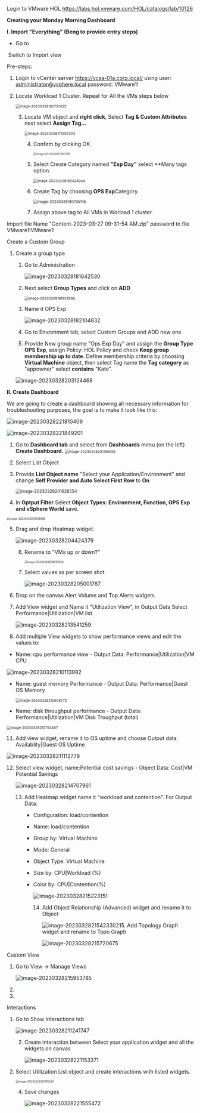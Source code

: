Login to VMware HOL https://labs.hol.vmware.com/HOL/catalogs/lab/10126 

**Creating your Monday Morning Dashboard** 

**I. Import "Everything" (Beng to provide entry steps)**

- Go to 



​	Switch to Import view 

Pre-steps:

1. Login to vCenter server https://vcsa-01a.corp.local/ using user: administrator@vsphere.local password: VMware1!

2. Locate Workload 1 Cluster. Repeat for All the VMs steps below

   <img src="image-20230328165757425.png" alt="image-20230328165757425" style="zoom:67%;" />

   3. Locate VM object and **right click**, Select **Tag & Custom Attributes** next select **Assign Tag...** 

      <img src="image-20230328171250303.png" alt="image-20230328171250303" style="zoom:67%;" />

      4. Confirm by clicking OK 

         <img src="image-20230328171941176.png" alt="image-20230328171941176" style="zoom:50%;" />

         

      5. Select Create Category named **"Exp Day"** select **Many tags option.

         <img src="image-20230328180428944.png" alt="image-20230328180428944" style="zoom:67%;" /> 

      6. Create Tag by choosing **OPS Exp**Category.

         <img src="image-20230328180735145.png" alt="image-20230328180735145" style="zoom:70%;" />

         

      7. Assign above tag to All VMs in Worload 1 cluster. 

         

         

Import file Name "Content-2023-03-27 09-31-54 AM.zip" password to file VMware1!VMware1!

Create a Custom Group 

1. Create a group type

   1. Go to Administration 

      ![image-20230328181642530](image-20230328181642530.png)

   2. Next select **Group Types** and click on **ADD**

      <img src="image-20230328181957890.png" alt="image-20230328181957890" style="zoom:67%;" />

   3. Name it OPS Exp

      ![image-20230328182104832](image-20230328182104832.png)

   4. Go to Envronment tab, select Custom Groups and ADD new one

   5. Provide New group name "Ops Exp Day" and assign the **Group Type OPS Exp**, assign Policy: HOL Policy and check **Keep group membership up to date**. Define membership criteria by choosing **Virtual Machine** object, then select Tag name the **Tag category** as "appowner" select **contains** "Kate".

   ![image-20230328203124468](image-20230328203124468.png)

   

   

**II. Create Dashboard** 

We are going to create a dashboard showing all necessary information for troubleshooting purposes, the goal is to make it look like this:

![image-20230328221810409](image-20230328221810409.png)

![image-20230328221849201](image-20230328221849201.png)

1. Go to **Dashboard tab** and select from **Dashboards** menu (on the left) **Create Dashboard.** <img src="image-20230328201159056.png" alt="image-20230328201159056" style="zoom:67%;" />

2. Select List Object 

3. Provide **List Object name** "Select your Application/Environment" and change **Self Provider and Auto Select First Row** to **On**

   <img src="image-20230328201628554.png" alt="image-20230328201628554" style="zoom:80%;" />

4. In **Optput Filter** Select **Object Types: Environment, Function, OPS Exp and vSphere World** save.

<img src="image-20230328204106898.png" alt="image-20230328204106898" style="zoom:50%;" />

5. Drag and drop Heatmap widget.

   ![image-20230328204424379](image-20230328204424379.png)

   6. Rename to "VMs up or down?"

      <img src="image-20230328204535028.png" alt="image-20230328204535028" style="zoom:50%;" />

   7. Select values as per screen shot. 

      ![image-20230328205001787](image-20230328205001787.png)

8. Drop on the canvas Alert Volume and Top Alerts widgets.

9. Add View widget and Name it "Utilization View", in Output Data Select Performance|Utilization|VM list. 

   ![image-20230328213541259](image-20230328213541259.png)

   

10. Add multiple View widgets to show performance views and edit the values to: 

- Name: cpu performance view -  Output Data: Performance|Utilization|VM CPU

![image-20230328210113992](image-20230328210113992.png)

- Name: guest memory Performance -  Output Data: Performance|Guest OS Memory

  <img src="image-20230328210608772.png" alt="image-20230328210608772" style="zoom:67%;" />

- Name: disk throughput performance  -  Output Data: Performance|Utilization|VM Disk Troughput (total)

<img src="image-20230328210753467.png" alt="image-20230328210753467" style="zoom:67%;" />

11. Add view widget, rename it to OS uptime and choose Output data: Availablity|Guest OS Uptime

![image-20230328211112779](image-20230328211112779.png)

12. Select view widget, name:Potential cost savings -  Object Data: Cost|VM Potential Savings

    ![image-20230328214707961](image-20230328214707961.png)

    13. Add Heatmap widget name it "workload and contention". For Output Data:

        - Configuration: load/contention

        - Name: load/contention

        - Group by: Virtual Machine 

        - Mode: General

        - Object Type: Virtual Machine 

        - Size by: CPU|Workload (%)

        - Color by: CPU|Contention(%)

          ![image-20230328215223151](image-20230328215223151.png)

          14. Add Object Relationship (Advanced) widget and rename it to Object

              ![image-20230328215423302](image-20230328215423302.png)15. Add Topology Graph widget and rename to Topo Graph 

              ![image-20230328215720675](image-20230328215720675.png)

Custom View

1. Go to View -> Manage Views

   ![image-20230328215953785](image-20230328215953785.png)

2. 
3. 

Interactions 

1. Go to Show Interactions tab

   ![image-20230328211241747](image-20230328211241747.png)

   2. Create interaction between Select your application widget and all the widgets on canvas 

      ![image-20230328221153371](image-20230328221153371.png)



3. Select Utilization List object and create interactions with listed widgets. 

   <img src="image-20230328221310534.png" alt="image-20230328221310534" style="zoom:50%;" />

   4. Save changes

      ![image-20230328221555472](image-20230328221555472.png)

      